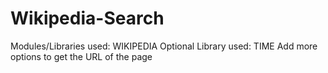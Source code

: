 # Wikipedia-Search
Modules/Libraries used: WIKIPEDIA
Optional Library used: TIME
Add more options to get the URL of the page
